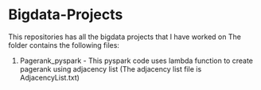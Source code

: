 # Bigdata-Projects
This repositories has all the bigdata projects that I have worked on
The folder contains the following files:

1) Pagerank_pyspark - This pyspark code uses lambda function to create pagerank using adjacency list (The adjacency list file is AdjacencyList.txt)
